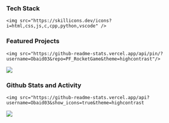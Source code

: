 ### Tech Stack
```
<img src="https://skillicons.dev/icons?i=html,css,js,c,cpp,python,vscode" />
```
<!--<img src="https://skillicons.dev/icons?i=html,css,js,c,cpp,python" height="50">-->

### Featured Projects
```
<img src="https://github-readme-stats.vercel.app/api/pin/?username=Obaid03&repo=PF_RocketGame&theme=highcontrast"/>
```
<img src="https://github-readme-stats.vercel.app/api/pin/?username=Obaid03&repo=PF_RocketGame&theme=highcontrast"/>


### Github Stats and Activity
```
<img src="https://github-readme-stats.vercel.app/api?username=Obaid03&show_icons=true&theme=highcontrast
```
<img src="https://github-readme-stats.vercel.app/api?username=Obaid03&show_icons=true&theme=highcontrast" />
